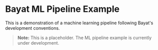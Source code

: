 <!--
Document: Machine Learning Pipeline
Version: 1.0.0
Last Updated: 2025-03-20
Last Updated By: Bayat Platform Team
Change Log:
- 2025-03-20: Initial version
-->

# Bayat ML Pipeline Example

This is a demonstration of a machine learning pipeline following Bayat's development conventions.

> **Note:** This is a placeholder. The ML pipeline example is currently under development. 